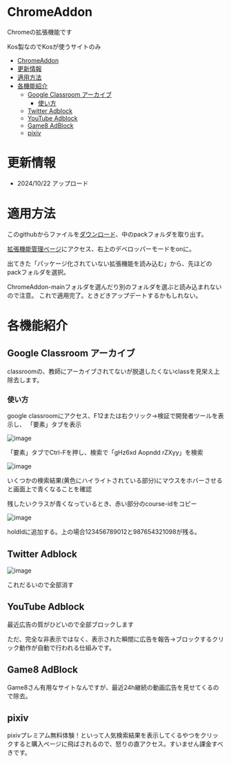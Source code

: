 # ChromeAddon
Chromeの拡張機能です

Kos製なのでKosが使うサイトのみ

- [ChromeAddon](#chromeaddon)
- [更新情報](#更新情報)
- [適用方法](#適用方法)
- [各機能紹介](#各機能紹介)
  - [Google Classroom アーカイブ](#google-classroom-アーカイブ)
    - [使い方](#使い方)
  - [Twitter Adblock](#twitter-adblock)
  - [YouTube Adblock](#youtube-adblock)
  - [Game8 AdBlock](#game8-adblock)
  - [pixiv](#pixiv)



# 更新情報
- 2024/10/22 アップロード

# 適用方法
このgithubからファイルを[ダウンロード](https://github.com/N-Kos-mk/ChromeAddon/archive/refs/heads/main.zip "ダウンロード")、中のpackフォルダを取り出す。

[拡張機能管理ページ](chrome://extensions/ "Chrome拡張機能")にアクセス、右上のデベロッパーモードをonに。

出てきた「パッケージ化されていない拡張機能を読み込む」から、先ほどのpackフォルダを選択。

ChromeAddon-mainフォルダを選んだり別のフォルダを選ぶと読み込まれないので注意。
これで適用完了。ときどきアップデートするかもしれない。

# 各機能紹介
## Google Classroom アーカイブ
classroomの、教師にアーカイブされてないが脱退したくないclassを見栄え上除去します。

### 使い方
google classroomにアクセス、F12または右クリック→検証で開発者ツールを表示し、
「要素」タブを表示

![image](https://github.com/user-attachments/assets/956b9ac9-1765-4aa8-bb45-d8e2ad9cf9cc)

「要素」タブでCtrl-Fを押し、検索で「gHz6xd Aopndd rZXyy」を検索

![image](https://github.com/user-attachments/assets/8fd86959-5030-477b-a994-40f5c78767cb)

いくつかの検索結果(黄色にハイライトされている部分)にマウスをホバーさせると画面上で青くなることを確認

残したいクラスが青くなっているとき、赤い部分のcourse-idをコピー

![image](https://github.com/user-attachments/assets/00958ee7-ce28-47c7-8920-e0d96eac2dea)

holdIdに追加する。上の場合123456789012と987654321098が残る。

## Twitter Adblock

![image](https://github.com/user-attachments/assets/e2e177de-7523-4ce5-9d17-7ddaf68848df)

これだるいので全部消す

## YouTube Adblock
最近広告の質がひどいので全部ブロックします

ただ、完全な非表示ではなく、表示された瞬間に広告を報告→ブロックするクリック動作が自動で行われる仕組みです。

## Game8 AdBlock
Game8さん有用なサイトなんですが、最近24h継続の動画広告を見せてくるので除去。

## pixiv
pixivプレミアム無料体験！といって人気検索結果を表示してくるやつをクリックすると購入ページに飛ばされるので、怒りの直アクセス。すいません課金すべきです。


[def]: #
